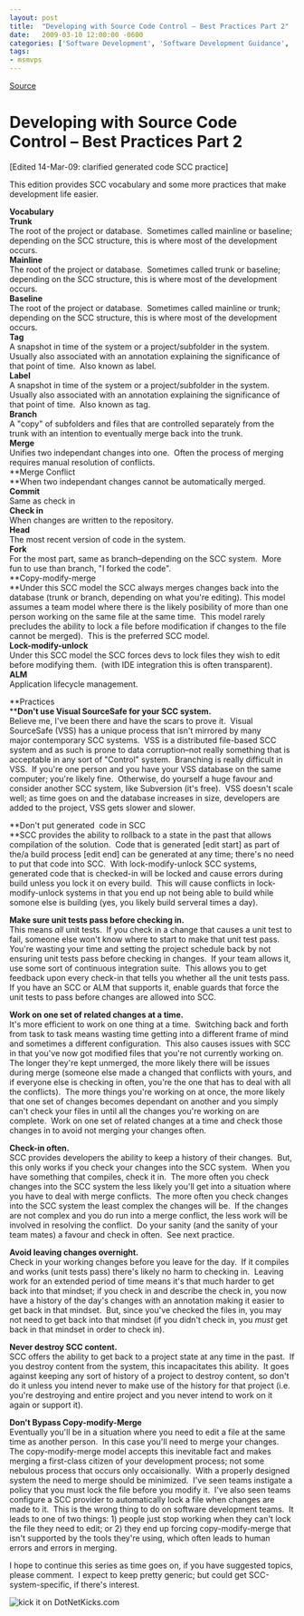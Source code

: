 ```yaml
---
layout: post
title:  "Developing with Source Code Control – Best Practices Part 2"
date:   2009-03-10 12:00:00 -0600
categories: ['Software Development', 'Software Development Guidance', 'Visual Studio 2010 Best Practices']
tags:
- msmvps
---
```

[Source](http://blogs.msmvps.com/peterritchie/2009/03/11/developing-with-source-code-control-best-practices-part-2/ "Permalink to Developing with Source Code Control – Best Practices Part 2")

# Developing with Source Code Control – Best Practices Part 2

[Edited 14-Mar-09: clarified generated code SCC practice]

This edition provides SCC vocabulary and some more practices that make development life easier.

**Vocabulary**  
**Trunk**  
The root of the project or database.  Sometimes called mainline or baseline; depending on the SCC structure, this is where most of the development occurs.  
**Mainline**  
The root of the project or database.  Sometimes called trunk or baseline; depending on the SCC structure, this is where most of the development occurs.  
**Baseline**  
The root of the project or database.  Sometimes called mainline or trunk; depending on the SCC structure, this is where most of the development occurs.  
**Tag**  
A snapshot in time of the system or a project/subfolder in the system.  Usually also associated with an annotation explaining the significance of that point of time.  Also known as label.  
**Label**  
A snapshot in time of the system or a project/subfolder in the system.  Usually also associated with an annotation explaining the significance of that point of time.  Also known as tag.  
**Branch**  
A "copy" of subfolders and files that are controlled separately from the trunk with an intention to eventually merge back into the trunk.  
**Merge**  
Unifies two independant changes into one.  Often the process of merging requires manual resolution of conflicts.  
**Merge Conflict  
**When two independant changes cannot be automatically merged.  
**Commit**  
Same as check in  
**Check in**  
When changes are written to the repository.  
**Head**  
The most recent version of code in the system.  
**Fork**  
For the most part, same as branch–depending on the SCC system.  More fun to use than branch, "I forked the code".  
**Copy-modify-merge  
**Under this SCC model the SCC always merges changes back into the database (trunk or branch, depending on what you're editing). This model assumes a team model where there is the likely posibility of more than one person working on the same file at the same time.  This model rarely precludes the ability to lock a file before modification if changes to the file cannot be merged).  This is the preferred SCC model.  
**Lock-modify-unlock**  
Under this SCC model the SCC forces devs to lock files they wish to edit before modifying them.  (with IDE integration this is often transparent).  
**ALM**  
Application lifecycle management.

**Practices  
****Don't use Visual SourceSafe for your SCC system.**  
Believe me, I've been there and have the scars to prove it.  Visual SourceSafe (VSS) has a unique process that isn't mirrored by many major contemporary SCC systems.  VSS is a distributed file-based SCC system and as such is prone to data corruption–not really something that is acceptable in any sort of "Control" system.  Branching is really difficult in VSS.  If you're one person and you have your VSS database on the same computer; you're likely fine.  Otherwise, do yourself a huge favour and consider another SCC system, like Subversion (it's free).  VSS doesn't scale well; as time goes on and the database increases in size, developers are added to the project, VSS gets slower and slower.

**Don't put generated  code in SCC  
**SCC provides the ability to rollback to a state in the past that allows compilation of the solution.  Code that is generated [edit start] as part of the/a build process [edit end] can be generated at any time; there's no need to put that code into SCC.  With lock-modify-unlock SCC systems, generated code that is checked-in will be locked and cause errors during build unless you lock it on every build.  This will cause conflicts in lock-modify-unlock systems in that you end up not being able to build while somone else is building (yes, you likely build serveral times a day).

**Make sure unit tests pass before checking in.**  
This means *all* unit tests.  If you check in a change that causes a unit test to fail, someone else won't know where to start to make that unit test pass.  You're wasting your time and setting the project schedule back by not ensuring unit tests pass before checking in changes.  If your team allows it, use some sort of continuous integration suite.  This allows you to get feedback upon every check-in that tells you whether all the unit tests pass.  If you have an SCC or ALM that supports it, enable guards that force the unit tests to pass before changes are allowed into SCC.

**Work on one set of related changes at a time.**  
It's more efficient to work on one thing at a time.  Switching back and forth from task to task means wasting time getting into a different frame of mind and sometimes a different configuration.  This also causes issues with SCC in that you've now got modified files that you're not currently working on.  The longer they're kept unmerged, the more likely there will be issues during merge (someone else made a changed that conflicts with yours, and if everyone else is checking in often, you're the one that has to deal with all the conflicts).  The more things you're working on at once, the more likely that one set of changes becomes dependant on another and you simply can't check your files in until all the changes you're working on are complete.  Work on one set of related changes at a time and check those changes in to avoid not merging your changes often.

**Check-in often.**  
SCC provides developers the ability to keep a history of their changes.  But, this only works if you check your changes into the SCC system.  When you have something that compiles, check it in.  The more often you check changes into the SCC system the less likely you'll get into a situation where you have to deal with merge conflicts.  The more often you check changes into the SCC system the least complex the changes will be.  If the changes are not complex and you do run into a merge conflict, the less work will be involved in resolving the conflict.  Do your sanity (and the sanity of your team mates) a favour and check in often.  See next practice.

**Avoid leaving changes overnight.**  
Check in your working changes before you leave for the day.  If it compiles and works (unit tests pass) there's likely no harm to checking in.  Leaving work for an extended period of time means it's that much harder to get back into that mindset; if you check in and describe the check in, you now have a history of the day's changes with an annotation making it easier to get back in that mindset.  But, since you've checked the files in, you may not need to get back into that mindset (if you didn't check in, you *must* get back in that mindset in order to check in).

**Never destroy SCC content.**  
SCC offers the ability to get back to a project state at any time in the past.  If you destroy content from the system, this incapacitates this ability.  It goes against keeping any sort of history of a project to destroy content, so don't do it unless you intend never to make use of the history for that project (i.e. you're destroying and entire project and you never intend to work on it again or support it).

**Don't Bypass Copy-modify-Merge**  
Eventually you'll be in a situation where you need to edit a file at the same time as another person.  In this case you'll need to merge your changes.  The copy-modify-merge model accepts this inevitable fact and makes merging a first-class citizen of your development process; not some nebulous process that occurs only occaisionally.  With a properly designed system the need to merge should be minimized.  I've seen teams instigate a policy that you must lock the file before you modify it.  I've also seen teams configure a SCC provider to automatically lock a file when changes are made to it.  This is the wrong thing to do on software development teams.  It leads to one of two things: 1) people just stop working when they can't lock the file they need to edit; or 2) they end up forcing copy-modify-merge that isn't supported by the tools they're using, which often leads to human errors and errors in merging.

I hope to continue this series as time goes on, if you have suggested topics, please comment.  I expect to keep pretty generic; but could get SCC-system-specific, if there's interest.

![kick it on DotNetKicks.com][1]

[1]: http://www.dotnetkicks.com/Services/Images/KickItImageGenerator.ashx?url=http%3a%2f%2fmsmvps.com%2fblogs%2fpeterritchie%2farchive%2f2009%2f03%2f11%2fdeveloping-with-source-code-control-best-practices-part-2.aspx

